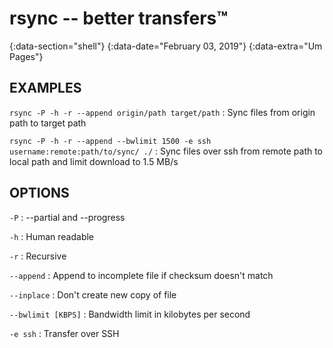 # rsync -- better transfers™
{:data-section="shell"}
{:data-date="February 03, 2019"}
{:data-extra="Um Pages"}

## EXAMPLES

`rsync -P -h -r --append origin/path target/path`
: Sync files from origin path to target path

`rsync -P -h -r --append --bwlimit 1500 -e ssh username:remote:path/to/sync/ ./`
: Sync files over ssh from remote path to local path and limit download to 1.5 MB/s

## OPTIONS

`-P`
: --partial and --progress

`-h`
: Human readable

`-r`
: Recursive

`--append`
: Append to incomplete file if checksum doesn't match

`--inplace`
: Don't create new copy of file

`--bwlimit [KBPS]`
: Bandwidth limit in kilobytes per second

`-e ssh`
: Transfer over SSH
